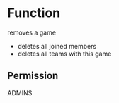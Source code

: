 # Function
removes a game

- deletes all joined members
- deletes all teams with this game

## Permission
ADMINS
